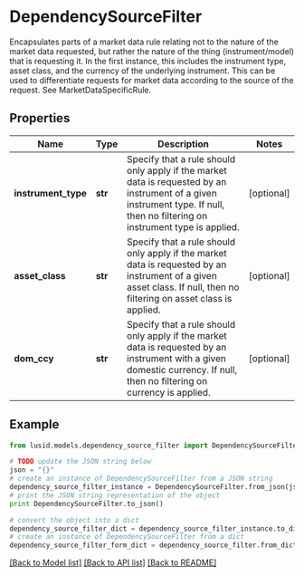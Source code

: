 # DependencySourceFilter

Encapsulates parts of a market data rule relating not to the nature of the market data requested, but rather the nature of the thing (instrument/model) that is requesting it.  In the first instance, this includes the instrument type, asset class, and the currency of the underlying instrument.  This can be used to differentiate requests for market data according to the source of the request. See MarketDataSpecificRule.

## Properties
Name | Type | Description | Notes
------------ | ------------- | ------------- | -------------
**instrument_type** | **str** | Specify that a rule should only apply if the market data is requested by an instrument of a given instrument type.  If null, then no filtering on instrument type is applied. | [optional] 
**asset_class** | **str** | Specify that a rule should only apply if the market data is requested by an instrument of a given asset class.  If null, then no filtering on asset class is applied. | [optional] 
**dom_ccy** | **str** | Specify that a rule should only apply if the market data is requested by an instrument with a given domestic currency.  If null, then no filtering on currency is applied. | [optional] 

## Example

```python
from lusid.models.dependency_source_filter import DependencySourceFilter

# TODO update the JSON string below
json = "{}"
# create an instance of DependencySourceFilter from a JSON string
dependency_source_filter_instance = DependencySourceFilter.from_json(json)
# print the JSON string representation of the object
print DependencySourceFilter.to_json()

# convert the object into a dict
dependency_source_filter_dict = dependency_source_filter_instance.to_dict()
# create an instance of DependencySourceFilter from a dict
dependency_source_filter_form_dict = dependency_source_filter.from_dict(dependency_source_filter_dict)
```
[[Back to Model list]](../README.md#documentation-for-models) [[Back to API list]](../README.md#documentation-for-api-endpoints) [[Back to README]](../README.md)



